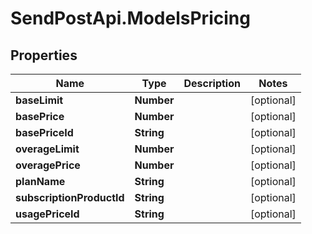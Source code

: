 # SendPostApi.ModelsPricing

## Properties
Name | Type | Description | Notes
------------ | ------------- | ------------- | -------------
**baseLimit** | **Number** |  | [optional] 
**basePrice** | **Number** |  | [optional] 
**basePriceId** | **String** |  | [optional] 
**overageLimit** | **Number** |  | [optional] 
**overagePrice** | **Number** |  | [optional] 
**planName** | **String** |  | [optional] 
**subscriptionProductId** | **String** |  | [optional] 
**usagePriceId** | **String** |  | [optional] 


